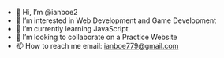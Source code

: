 - 👋 Hi, I’m @ianboe2
- 👀 I’m interested in Web Development and Game Development
- 🌱 I’m currently learning JavaScript
- 💞️ I’m looking to collaborate on a Practice Website
- 📫 How to reach me email: ianboe779@gmail.com

<!---
ianboe2/ianboe2 is a ✨ special ✨ repository because its `README.md` (this file) appears on your GitHub profile.
You can click the Preview link to take a look at your changes.
--->
